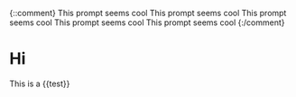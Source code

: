 {::comment}
This prompt seems cool
This prompt seems cool
This prompt seems cool
This prompt seems cool
This prompt seems cool
{:/comment}

# Hi

This is a {{test}}